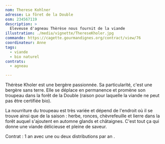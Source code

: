 ```yaml
---
nom: Therese Kohlner
adresse: La fôret de la Double
osm: 234567119
description: >
  Eleveuse d'agneau Thèrèse nous fournit de la viande
illustration: ./media/vignette/ThereseKholer.jpg
commande: https://cagette.gourmandignes.org/contract/view/76
coordinateur: Anne
tags:
  - viande
  - bio naturel
contrats: 
  - agneau

---
```


Thérèse Kholer est une bergère passionnée. Sa particularité, c'est une bergère sans terre. Elle se déplace en permanence et promène son troupeau dans la forêt de la Double (raison pour laquelle la viande ne peut pas être certifiée bio).

La nourriture du troupeau est très variée et dépend de l'endroit où il se trouve ainsi que de la saison : herbe, ronces, chèvrefeuille et lierre dans la forêt auquel s'ajoutent en automne glands et châtaignes. C'est tout ça qui donne une viande délicieuse et pleine de saveur.

Contrat : 1 an avec une ou deux distributions par an .
